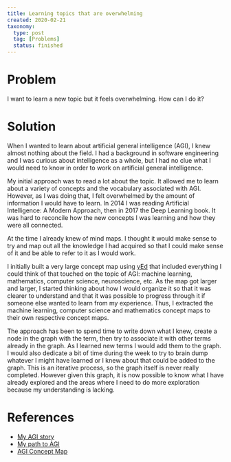 ```yaml
---
title: Learning topics that are overwhelming
created: 2020-02-21
taxonomy:
  type: post
  tag: [Problems]
  status: finished
---
```


# Problem
I want to learn a new topic but it feels overwhelming. How can I do it?

# Solution
When I wanted to learn about artificial general intelligence (AGI), I knew almost nothing about the field. I had a background in software engineering and I was curious about intelligence as a whole, but I had no clue what I would need to know in order to work on artificial general intelligence.

My initial approach was to read a lot about the topic. It allowed me to learn about a variety of concepts and the vocabulary associated with AGI. However, as I was doing that, I felt overwhelmed by the amount of information I would have to learn. In 2014 I was reading Artificial Intelligence: A Modern Approach, then in 2017 the Deep Learning book. It was hard to reconcile how the new concepts I was learning and how they were all connected.

At the time I already knew of mind maps. I thought it would make sense to try and map out all the knowledge I had acquired so that I could make sense of it and be able to refer to it as I would work.

I initially built a very large concept map using [yEd](https://www.yworks.com/products/yed) that included everything I could think of that touched on the topic of AGI: machine learning, mathematics, computer science, neuroscience, etc. As the map got larger and larger, I started thinking about how I would organize it so that it was clearer to understand and that it was possible to progress through it if someone else wanted to learn from my experience. Thus, I extracted the machine learning, computer science and mathematics concept maps to their own respective concept maps.

The approach has been to spend time to write down what I knew, create a node in the graph with the term, then try to associate it with other terms already in the graph. As I learned new terms I would add them to the graph. I would also dedicate a bit of time during the week to try to brain dump whatever I might have learned or I knew about that could be added to the graph. This is an iterative process, so the graph itself is never really completed. However given this graph, it is now possible to know what I have already explored and the areas where I need to do more exploration because my understanding is lacking.

# References
* [My AGI story](../../../../agi/my-agi-story/article.md)
* [My path to AGI](../../../../agi/my-path-to-agi/article.md)
* [AGI Concept Map](https://github.com/tomzx/agi-concept-map)
